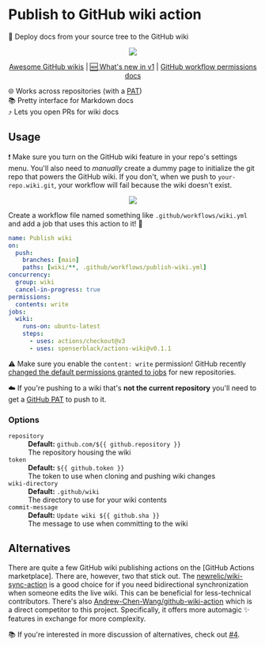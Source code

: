 # Publish to GitHub wiki action

📖 Deploy docs from your source tree to the GitHub wiki

<div align="center">

![](https://placekitten.com/600/400)

<!-- prettier-ignore -->
[Awesome GitHub wikis](https://github.com/MyHoneyBadger/awesome-github-wiki#readme)
| [🆕 What's new in v1](#tbd)
| [GitHub workflow permissions docs](https://docs.github.com/en/actions/using-jobs/assigning-permissions-to-jobs)

</div>

🌐 Works across repositories (with a [PAT]) \
📚 Pretty interface for Markdown docs \
⤴️ Lets you open PRs for wiki docs

## Usage

❗ Make sure you turn on the GitHub wiki feature in your repo's settings menu.
You'll also need to _manually_ create a dummy page to initialize the git repo
that powers the GitHub wiki. If you don't, when we push to `your-repo.wiki.git`,
your workflow will fail because the wiki doesn't exist.

<div align="center">

![](https://user-images.githubusercontent.com/61068799/225441831-d3587ceb-0462-4591-bf00-ee56b040fe00.png)

</div>

Create a workflow file named something like `.github/workflows/wiki.yml` and add
a job that uses this action to it! 🎉

```yml
name: Publish wiki
on:
  push:
    branches: [main]
    paths: [wiki/**, .github/workflows/publish-wiki.yml]
concurrency:
  group: wiki
  cancel-in-progress: true
permissions:
  contents: write
jobs:
  wiki:
    runs-on: ubuntu-latest
    steps:
      - uses: actions/checkout@v3
      - uses: spenserblack/actions-wiki@v0.1.1
```

⚠️ Make sure you enable the `content: write` permission! GitHub recently
[changed the default permissions granted to jobs] for new repositories.

☁️ If you're pushing to a wiki that's **not the current repository** you'll need
to get a [GitHub PAT] to push to it.

### Options

<!--
Prettier doesn't format inline HTML. See #8480 on GitHub Issues. [1] Instead,
You'll need to either wrap this in an ```html code block to abuse the formatter
and then remove the ```html wrapper, or paste it into the online Prettier
playground [2] and copy the result.

[1]: https://github.com/prettier/prettier/issues/8480
[2]: https://prettier.io/playground/
-->

<dl>
  <dt><code>repository</code></dt>
  <dd>
    <b>Default:</b> <code>github.com/${{ github.repository }}</code><br />
    The repository housing the wiki
  </dd>
  <dt><code>token</code></dt>
  <dd>
    <b>Default:</b> <code>${{ github.token }}</code><br />
    The token to use when cloning and pushing wiki changes
  </dd>
  <dt><code>wiki-directory</code></dt>
  <dd>
    <b>Default:</b> <code>.github/wiki</code><br />
    The directory to use for your wiki contents
  </dd>
  <dt><code>commit-message</code></dt>
  <dd>
    <b>Default:</b> <code>Update wiki ${{ github.sha }}</code><br />
    The message to use when committing to the wiki
  </dd>
</dl>

## Alternatives

There are quite a few GitHub wiki publishing actions on the [GitHub Actions
marketplace]. There are, however, two that stick out. The
[newrelic/wiki-sync-action] is a good choice for if you need bidirectional
synchronization when someone edits the live wiki. This can be beneficial for
less-technical contributors. There's also [Andrew-Chen-Wang/github-wiki-action]
which is a direct competitor to this project. Specifically, it offers more
automagic ✨ features in exchange for more complexity.

📚 If you're interested in more discussion of alternatives, check out [#4].

<!-- prettier-ignore-start -->
[newrelic/wiki-sync-action]: https://github.com/newrelic/wiki-sync-action#readme
[Andrew-Chen-Wang/github-wiki-action]: https://github.com/Andrew-Chen-Wang/github-wiki-action#readme
[#4]: https://github.com/spenserblack/actions-wiki/issues/4
[PAT]: https://docs.github.com/en/authentication/keeping-your-account-and-data-secure/creating-a-personal-access-token
[GitHub PAT]: https://docs.github.com/en/authentication/keeping-your-account-and-data-secure/creating-a-personal-access-token
[changed the default permissions granted to jobs]: https://github.blog/changelog/2023-02-02-github-actions-updating-the-default-github_token-permissions-to-read-only/
<!-- prettier-ignore-end -->
